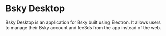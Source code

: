 # Bsky Desktop

Bsky Desktop is an application for Bsky built using Electron. It allows users to manage their Bsky account and fee3ds from the app instead of the web.